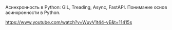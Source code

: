 Асинхронность в Python: GIL, Treading, Async, FastAPI. Понимание основ асинхронности в Python.

https://www.youtube.com/watch?v=WuvV1t44-vE&t=11415s